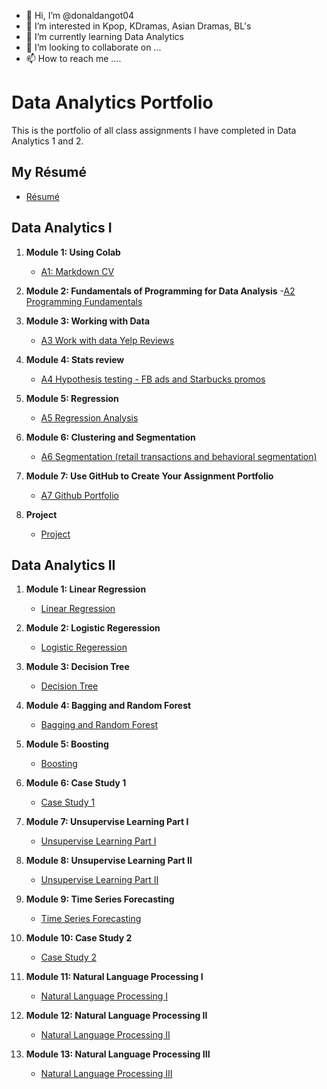 - 👋 Hi, I’m @donaldangot04
- 👀 I’m interested in Kpop, KDramas, Asian Dramas, BL's
- 🌱 I’m currently learning Data Analytics
- 💞️ I’m looking to collaborate on ...
- 📫 How to reach me ....

<!---
donaldangot04/donaldangot04 is a ✨ special ✨ repository because its `README.md` (this file) appears on your GitHub profile.
You can click the Preview link to take a look at your changes.
--->
# Data Analytics Portfolio
This is the portfolio of all class assignments I have completed in Data Analytics 1 and 2.

## My Résumé
- [Résumé](https://colab.research.google.com/drive/1I0YiMILL5_TXXWv-iPWU6-tNe1T_yH0I?usp=drive_link)

## Data Analytics I

1. **Module 1: Using Colab**
     - [A1: Markdown CV](https://colab.research.google.com/drive/1I0YiMILL5_TXXWv-iPWU6-tNe1T_yH0I?usp=drive_link)
   
2. **Module 2: Fundamentals of Programming for Data Analysis**
    -[A2 Programming Fundamentals](https://colab.research.google.com/drive/1DJxhhSENCdQh7m23zSPVMONFHuvwaapQ?usp=drive_link)
   
3. **Module 3: Working with Data**
    - [A3 Work with data Yelp Reviews](https://colab.research.google.com/drive/1jm8Gv1PQhzLTm-kxKaxNwBGC9c5AzDcP?usp=drive_link)
  
4. **Module 4: Stats review**
    - [A4 Hypothesis testing - FB ads and Starbucks promos](https://colab.research.google.com/drive/11H72y1OzkzWyQuC_ugSZ91Fcgh_WSfkJ?usp=drive_link)

5. **Module 5: Regression**
    - [A5 Regression Analysis](https://colab.research.google.com/drive/1_yPOODMHZah-5RgSGmMQuZfQ862631dM?usp=drive_link)

6. **Module 6: Clustering and Segmentation**
    - [A6 Segmentation (retail transactions and behavioral segmentation)](https://colab.research.google.com/drive/1t8WZe4rNKvlG6QFydYw8kBYZszinuwfF?usp=drive_link)
   
7. **Module 7: Use GitHub to Create Your Assignment Portfolio**
     - [A7 Github Portfolio](https://colab.research.google.com/drive/1zUhw5Vng8HXvDlD8FVSI0qD_QH4_ms5W?usp=sharing)
      
8. **Project**
     - [Project](https://colab.research.google.com/drive/1QvovlMC1sOoZ_sGRXs4pReq4BUpgs565?usp=sharing)

## Data Analytics II
   
1. **Module 1: Linear Regression**
    - [Linear Regression](https://colab.research.google.com/drive/11j5QysVupS2a49rEABR-oO7Y_qGZSkIy?usp=sharing)
     
2. **Module 2: Logistic Regeression**
    - [Logistic Regeression](https://colab.research.google.com/drive/1fcPffZ583U2hdyu85LbOCydGCFaEiREr?usp=sharing)
     
3. **Module 3: Decision Tree**
    - [Decision Tree](https://colab.research.google.com/drive/1kHFLFaHSiIm6fGzMYgAP4dvyvVuM6qt_?usp=sharing)
     
4. **Module 4: Bagging and Random Forest**
    - [Bagging and Random Forest](https://colab.research.google.com/drive/1MySkjy3HAxQxzjXNd_wNCWxsHCAW0N_5?usp=sharing)
     
5. **Module 5: Boosting**
    - [Boosting](https://colab.research.google.com/drive/1O0PLiYE9CAFrxEApbtB-lyTvpr-JpzBF?usp=sharing)
     
6. **Module 6: Case Study 1**
    - [Case Study 1](https://colab.research.google.com/drive/1Auy54MNrO4inF72uxa2U5l57oHhY5izc?authuser=2)
     
7. **Module 7: Unsupervise Learning Part I**
    - [Unsupervise Learning Part I](https://colab.research.google.com/drive/1InCavaAVkXyoPse2f3ac7AK2w4tZe-OM?authuser=2)
     
8. **Module 8: Unsupervise Learning Part II**
    - [Unsupervise Learning Part II](https://colab.research.google.com/drive/1QGKXCA67SNKGpfiWFxsTvY5CqHkxRK3L?authuser=2)
     
9. **Module 9: Time Series Forecasting**
    - [Time Series Forecasting](https://colab.research.google.com/drive/12UsePK2CH4fkBFK_sFrBdlje1E7fVa6U?authuser=2)

10. **Module 10: Case Study 2**
    - [Case Study 2](https://colab.research.google.com/drive/1dwCXlCcn8mnsu0uwQvsRzWJyg5sZnDvu?authuser=2)
     
11. **Module 11: Natural Language Processing I**
    - [Natural Language Processing I](https://colab.research.google.com/drive/1OhPyw7rtgWwXsXZtfsBIaa5wHF08VUyl?authuser=2)
     
12. **Module 12: Natural Language Processing II**
    - [Natural Language Processing II](https://colab.research.google.com/drive/1M_OxHO5RwqTOnCFJTCZFDRTPDsyfRlsu?authuser=2)
     
13. **Module 13: Natural Language Processing III**
    - [Natural Language Processing III](https://colab.research.google.com/drive/1JZdOCPjBFhyU8cvo9gn3_DixGoMDhOfW?authuser=2)
     
